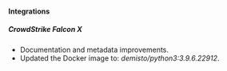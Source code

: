 
#### Integrations
##### CrowdStrike Falcon X
- Documentation and metadata improvements.
- Updated the Docker image to: *demisto/python3:3.9.6.22912*.
